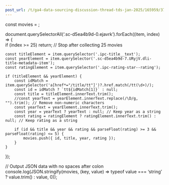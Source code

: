 ```yaml
---
post_url: /t/ga4-data-sourcing-discussion-thread-tds-jan-2025/165959/376
---
```

const movies = ;

document.querySelectorAll(‘.sc-d5ea4b9d-0.ejavrk’).forEach((item, index) => {  
if (index >= 25) return; // Stop after collecting 25 movies

```
const titleElement = item.querySelector('.ipc-title__text');
const yearElement = item.querySelector('.sc-d5ea4b9d-7.URyjV.dli-title-metadata-item');
const ratingElement = item.querySelector('.ipc-rating-star--rating');

if (titleElement && yearElement) {
    const idMatch = item.querySelector('a[href*="/title/tt"]')?.href.match(/tt(\d+)/);
    const id = idMatch ? `tt${idMatch[1]}` : null;
    const title = titleElement.innerText.trim();
    //const yearText = yearElement.innerText.replace(/\D/g, "").trim(); // Remove non-numeric characters
    const yearText = yearElement.innerText.trim();
    const year = yearText ? yearText : null; // Keep year as a string
    const rating = ratingElement ? ratingElement.innerText.trim() : null; // Keep rating as a string

    if (id && title && year && rating && parseFloat(rating) >= 3 && parseFloat(rating) <= 5) {
        movies.push({ id, title, year, rating });
    }
}

```

});

// Output JSON data with no spaces after colon  
console.log(JSON.stringify(movies, (key, value) => typeof value === ‘string’ ? value.trim() : value, 0));